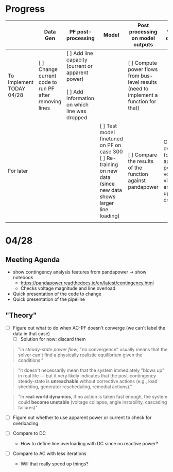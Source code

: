 
# Progress

|                             | Data Gen                                               | PF post-processing                                                                                     | Model                                                                                                                 | Post processing on model outputs                                                       | Violation detection                                                                                |
| --------------------------- | ------------------------------------------------------ | ------------------------------------------------------------------------------------------------------ | --------------------------------------------------------------------------------------------------------------------- | -------------------------------------------------------------------------------------- | -------------------------------------------------------------------------------------------------- |
| To Implement TODAY<br>04/28 | [ ] Change current code to run PF after removing lines | [ ] Add line capacity (current or apparent power)<br><br>[ ] Add information on which line was dropped |                                                                                                                       | [ ] Compute power flows from bus-level results (need to implement a function for that) |                                                                                                    |
| For later                   |                                                        |                                                                                                        | [ ]  Test model finetuned on PF on case 300<br>[ ] Re-training on new data (since new data shows larger line loading) | [ ] Compare the results of the function against pandapower                             | Check for overloading (current/ apparent power) and voltage violation and come up with a criterion |
|                             |                                                        |                                                                                                        |                                                                                                                       |                                                                                        |                                                                                                    |
# 04/28

## Meeting Agenda
- show contingency analysis features from pandapower -> show notebook
	- https://pandapower.readthedocs.io/en/latest/contingency.html
	- Checks voltage magnitude and line overload
- Quick presentation of the code to change 
- Quick presentation of the pipeline 
## "Theory"

- [ ] Figure out what to do when AC-PF doesn't converge (we can't label the data in that case)
	- [ ] Solution for now: discard them
> 	"in _steady-state power flow_, "no convergence" usually means that the solver can't find a physically realistic equilibrium given the conditions."
    
> 	"it doesn't necessarily mean that the system immediately "blows up" in real life — but it very likely indicates that the post-contingency steady-state is **unreachable** without corrective actions (e.g., load shedding, generator rescheduling, remedial actions)."
	    
> 	"In **real-world dynamics**, if no action is taken fast enough, the system could **become unstable** (voltage collapse, angle instability, cascading failures)"

- [ ] Figure out whether to use apparent power or current to check for overloading

- [ ] Compare to DC
	- How to define line overloading with DC since no reactive power?

- [ ] Compare to AC with less iterations
	- Will that really speed up things?


 

